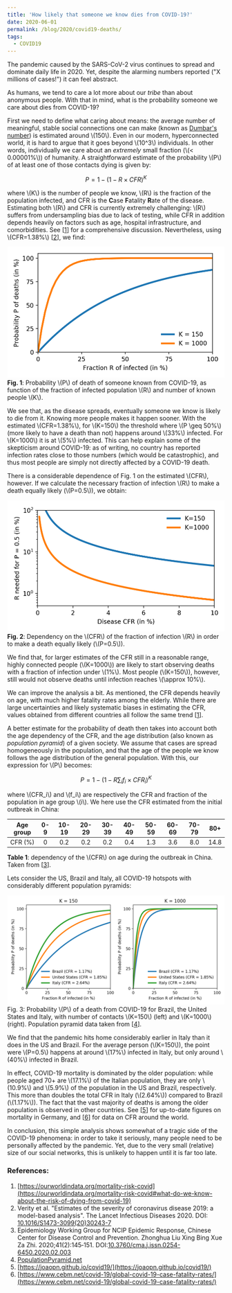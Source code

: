 ```yaml
---
title: 'How likely that someone we know dies from COVID-19?'
date: 2020-06-01
permalink: /blog/2020/covid19-deaths/
tags:
  - COVID19
---
```



The pandemic caused by the SARS-CoV-2 virus continues to spread and dominate daily life in 2020. Yet, despite the alarming numbers reported ("X millions of cases!") it can feel abstract. 
<!--If it is not affecting us personally, it can be easy to write off the fear and anxiety of others as overblown. -->
As humans, we tend to care a lot more about our *tribe* than about anonymous people. With that in mind, what is the probability someone we care about dies from COVID-19?


First we need to define what caring about means: the average number of meaningful, stable social connections one can make (known as [Dumbar's number](https://en.wikipedia.org/wiki/Dunbar%27s_number)) is estimated around \\(150\\). Even in our modern, hyperconnected world, it is hard to argue that it goes beyond \\(10^3\\) individuals. In other words, individually we care about an *extremely* small fraction (\\(< 0.00001\%\\)) of humanity. A straightforward estimate of the probability \\(P\\) of at least one of those contacts dying is given by:

$$P = 1 - \left(1-R\times CFR\right)^K$$

where \\(K\\) is the number of people we know, \\(R\\) is the fraction of the population infected, and CFR is the **C**ase **F**atality **R**ate of the disease. Estimating both \\(R\\) and CFR is currently extremely challenging: \\(R\\) suffers from undersampling bias due to lack of testing, while CFR in addition depends heavily on factors such as age, hospital infrastructure, and comorbidities. See [[1](https://ourworldindata.org/mortality-risk-covid#what-do-we-know-about-the-risk-of-dying-from-covid-19)] for a comprehensive discussion. Nevertheless, using \\(CFR=1.38\%\\) [[2](https://doi.org/10.1016/S1473-3099(20)30243-7)], we find:

![Simple COVID-19 death estimation](/files/blog/2020_covid19_deaths/P_simple.png)
**Fig. 1**: Probability \\(P\\) of death of someone known from COVID-19, as function of the fraction of infected population \\(R\\) and number of known people \\(K\\).

We see that, as the disease spreads, eventually someone we know is likely to die from it. Knowing more people makes it happen sooner. With the estimated \\(CFR=1.38\%\\), for \\(K=150\\) the threshold where \\(P \geq 50\%\\) (more likely to have a death than not) happens around \\(33\%\\) infected. For \\(K=1000\\) it is at \\(5\%\\) infected. This can help explain some of the skepticism around COVID-19: as of writing, no country has reported infection rates close to those numbers (which would be catastrophic), and thus most people are simply not directly affected by a COVID-19 death.

There is a considerable dependence of Fig. 1 on the estimated \\(CFR\\), however. If we calculate the necessary fraction of infection \\(R\\) to make a death equally likely (\\(P=0.5\\)), we obtain:

![COVID-19 dependency on CFR](/files/blog/2020_covid19_deaths/CFR_dependence.png)
**Fig. 2**: Dependency on the \\(CFR\\) of the fraction of infection \\(R\\) in order to make a death equally likely (\\(P=0.5\\)).

We find that, for larger estimates of the CFR still in a reasonable range, highly connected people (\\(K=1000\\)) are likely to start observing deaths with a fraction of infection under \\(1\%\\). Most people (\\(K=150\\)), however, still would not observe deaths until infection reaches \\(\approx 10\%\\).


We can improve the analysis a bit. As mentioned, the CFR depends heavily on age, with much higher fatality rates among the elderly. While there are large uncertainties and likely systematic biases in estimating the CFR, values obtained from different countries all follow the same trend [[1](https://ourworldindata.org/mortality-risk-covid#case-fatality-rate-of-covid-19-by-age)]. 


A better estimate for the probability of death then takes into account both the age dependency of the CFR, and the age distribution (also known as *population pyramid*) of a given society. We assume that cases are spread homogeneously in the population, and that the age of the people we know follows the age distribution of the general population. With this, our expression for \\(P\\) becomes:

$$P = 1 - \left(1-R \sum_i f_i\times CFR_i \right)^K$$

where \\(CFR_i\\) and \\(f_i\\) are respectively the CFR and fraction of the population in age group \\(i\\). We here use the CFR estimated from the initial outbreak in China:

| Age group | 0-9 | 10-19 | 20-29 | 30-39 | 40-49 | 50-59 | 60-69 | 70-79 | 80+ |
|:-:|:-:|:-:|:-:|:-:|:-:|:-:|:-:|:-:|:-:|
| CFR (%) | 0 | 0.2 | 0.2 | 0.2 | 0.4 | 1.3 | 3.6 |    8.0  |      14.8     |

**Table 1**: dependency of the \\(CFR\\) on age during the outbreak in China. Taken from [[3](https://doi.org/10.3760/cma.j.issn.0254-6450.2020.02.003)].


Lets consider the US, Brazil and Italy, all COVID-19 hotspots with considerably different population pyramids:

![Probability of death using age data](/files/blog/2020_covid19_deaths/P_countries.png)
Fig. 3: Probability \\(P\\) of a death from COVID-19 for Brazil, the United States and Italy, with number of contacts \\(K=150\\) (left) and \\(K=1000\\) (right). Population pyramid data taken from [[4](https://www.populationpyramid.net/)].


We find that the pandemic hits home considerably earlier in Italy than it does in the US and Brazil. For the average person (\\(K=150\\)), the point were \\(P=0.5\\) happens at around \\(17\%\\) infected in Italy, but only around \\(40\%\\) infected in Brazil.


In effect, COVID-19 mortality is dominated by the older population: while people aged 70+ are \\(17.1\%\\) of the Italian population, they are only \\(10.9\%\\) and \\(5.9\%\\) of the population in the US and Brazil, respectively. This more than doubles the total CFR in Italy (\\(2.64\%\\)) compared to Brazil (\\(1.17\%\\)). The fact that the vast majority of deaths is among the older population is observed in other countries. See [[5](https://joaopn.github.io/covid19/)] for up-to-date figures on mortality in Germany, and [[6](https://www.cebm.net/covid-19/global-covid-19-case-fatality-rates/)] for data on CFR around the world.

In conclusion, this simple analysis shows somewhat of a tragic side of the COVID-19 phenomena: in order to take it seriously, many people need to be personally affected by the pandemic. Yet, due to the very small (relative) size of our social networks, this is unlikely to happen until it is far too late.




### References:
1. [https://ourworldindata.org/mortality-risk-covid](https://ourworldindata.org/mortality-risk-covid#what-do-we-know-about-the-risk-of-dying-from-covid-19)
2. Verity et al. "Estimates of the severity of coronavirus disease 2019: a model-based analysis". The Lancet Infectious Diseases 2020. DOI: [10.1016/S1473-3099(20)30243-7](https://doi.org/10.1016/S1473-3099(20)30243-7)
3. Epidemiology Working Group for NCIP Epidemic Response, Chinese Center for Disease Control and Prevention. Zhonghua Liu Xing Bing Xue Za Zhi. 2020;41(2):145‐151. DOI:[10.3760/cma.j.issn.0254-6450.2020.02.003](https://doi.org/10.3760/cma.j.issn.0254-6450.2020.02.003)
4. [PopulationPyramid.net](https://www.populationpyramid.net/)
5. [https://joaopn.github.io/covid19/](https://joaopn.github.io/covid19/)
6. [https://www.cebm.net/covid-19/global-covid-19-case-fatality-rates/](https://www.cebm.net/covid-19/global-covid-19-case-fatality-rates/) 